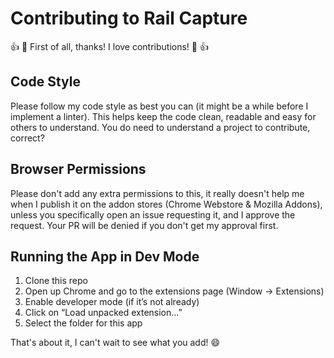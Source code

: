 # Contributing to Rail Capture
:thumbsup: :tada: First of all, thanks! I love contributions! :tada: :thumbsup:

## Code Style
Please follow my code style as best you can (it might be a while before I implement a linter). This helps keep the code clean, readable and easy for others to understand. You do need to understand a project to contribute, correct?

## Browser Permissions
Please don't add any extra permissions to this, it really doesn't help me when I publish it on the addon stores (Chrome Webstore & Mozilla Addons), unless you specifically open an issue requesting it, and I approve the request. Your PR will be denied if you don't get my approval first.

## Running the App in Dev Mode
1. Clone this repo
2. Open up Chrome and go to the extensions page (Window → Extensions)
3. Enable developer mode (if it’s not already)
4. Click on “Load unpacked extension…”
5. Select the folder for this app

That's about it, I can't wait to see what you add! :smile:
